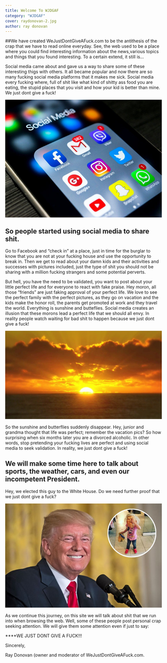 ```yaml
---
title: Welcome To WJDGAF
category: "WJDGAF"
cover: raydonovan-2.jpg
author: ray donovan
---
```


##We have created WeJustDontGiveAFuck.com 
to be the antithesis of the crap that we have to read online everyday. See, the web used to be a place where you could find interesting information about the news,various topics and things that you found interesting. To a certain extend, it still is…

Social media came about and gave us a way to share some of these interesting thigs with others. It all became popular and now there are so many fucking social media platforms that it makes me sick. Social media every fucking where, full of shit like what kind of shitty ass food you are eating, the stupid places that you visit and how your kid is better than mine. We just dont give a fuck!

![Social media every fucking where, full of shit like what kind of shitty ass food you are eating, the stupid places that you visit and how your kid is better than mine. We just dont give a fuck!](./social-media.jpg)

## So people started using social media to share shit. 
Go to Facebook and “check in” at a place, just in time for the burglar to know that you are not at your fucking house and use the opportunity to break in. Then we get to read about your damn kids and their activities and successes with pictures included, just the type of shit you should not be sharing with a million fucking strangers and some potential perverts.

But hell, you have the need to be validated, you want to post about your little perfect life and for everyone to react with fake praise. Hey moron, all those “friends” are just faking approval of your perfect life. We love to see the perfect family with the perfect pictures, as they go on vacation and the kids make the honor roll, the parents get promoted at work and they travel the world. Everything is sunshine and butteflies. Social media creates an illusion that these morons lead a perfect life that we should all envy. In reality people watch waiting for bad shit to happen because we just dont give a fuck!

![Social media creates an illusion that these morons lead a perfect life that we should all envy. In reality people watch waiting for bad shit to happen because we just dont give a fuck!](./sunshine.jpg)

So the sunshine and butterflies suddenly disappear. Hey, junior and grandma thought that life was perfect; remember the vacation pics? So how surprising when six months later you are a divorced alcoholic. In other words, stop pretending your fucking lives are perfect and using social media to seek validation. In reality, we just dont give a fuck!

## We will make some time here to talk about sports, the weather, cars, and even our incompetent President.
Hey, we elected this guy to the White House. Do we need further proof that we just dont give a fuck?

![Hey, we elected this guy to the White House. Do we need further proof that we just dont give a fuck?](./trump.jpg)

As we continue this journey, on this site we will talk about shit that we run into when browsing the web. Well, some of these people post personal crap seeking attention. We will give them some attention even if just to say:

****WE JUST DONT GIVE A FUCK!!!

Sincerely,

Ray Donovan (owner and moderator of WeJustDontGiveAFuck.com.